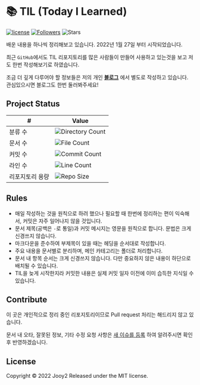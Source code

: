 # 📚 TIL (Today I Learned)
[![license](https://img.shields.io/badge/license-MIT-blue.svg)](https://github.com/jooy2/TIL/blob/master/LICENSE)
[![Followers](https://img.shields.io/github/followers/jooy2?style=social)](https://github.com/jooy2)
![Stars](https://img.shields.io/github/stars/jooy2/TIL?style=social)

배운 내용을 하나씩 정리해보고 있습니다. 2022년 1월 27일 부터 시작되었습니다.

최근 `GitHub`에서도 TIL 리포지토리를 많은 사람들이 만들어 사용하고 있는것을 보고 저도 한번 작성해보기로 하였습니다.

조금 더 깊게 다루어야 할 정보들은 저의 개인 **[블로그](https://jootc.com)** 에서 별도로 작성하고 있습니다. 관심있으시면 블로그도 한번 둘러봐주세요!

## Project Status

| #        | Value                                                                                            |
|----------|--------------------------------------------------------------------------------------------------|
| 분류 수     | ![Directory Count](https://img.shields.io/github/directory-file-count/jooy2/TIL?type=dir&label=) |
| 문서 수     | ![File Count](https://img.shields.io/github/directory-file-count/jooy2/TIL?extension=md&label=)  |
| 커밋 수     | ![Commit Count](https://img.shields.io/github/commit-activity/m/jooy2/TIL?label=)                |
| 라인 수     | ![Line Count](https://img.shields.io/tokei/lines/github/jooy2/TIL?label=)                        |
| 리포지토리 용량 | ![Repo Size](https://img.shields.io/github/repo-size/jooy2/TIL?label=)                           |

## Rules
- 매일 작성하는 것을 원칙으로 하려 했으나 필요할 때 한번에 정리하는 편이 익숙해서, 커밋은 자주 일어나지 않을 것입니다.
- 문서 제목(공백은 `-`로 통일)과 커밋 메시지는 영문을 원칙으로 합니다. 문법은 크게 신경쓰지 않습니다.
- 마크다운을 준수하여 부제목이 있을 때는 헤딩을 순서대로 작성합니다.
- 주요 내용을 문서별로 분리하며, 메인 카테고리는 폴더로 처리합니다.
- 문서 내 항목 순서는 크게 신경쓰지 않습니다. 다만 중요하지 않은 내용이 하단으로 배치될 수 있습니다.
- TIL을 늦게 시작한지라 커밋한 내용은 실제 커밋 일자 이전에 이미 습득한 지식일 수 있습니다.

## Contribute
이 곳은 개인적으로 정리 중인 리포지토리이므로 Pull request 처리는 해드리지 않고 있습니다.

문서 내 오타, 잘못된 정보, 기타 수정 요청 사항은 [새 이슈를 등록](https://github.com/jooy2/TIL/issues) 하여 알려주시면 확인 후 반영하겠습니다.

## License
Copyright © 2022 Jooy2 Released under the MIT license.

